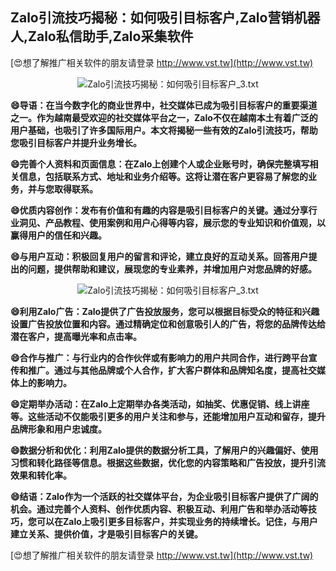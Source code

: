 ## **Zalo引流技巧揭秘：如何吸引目标客户,Zalo营销机器人,Zalo私信助手,Zalo采集软件**

[😍想了解推广相关软件的朋友请登录 http://www.vst.tw](http://www.vst.tw)

 <center><img src="https://vst.tw/MP4/tuiguang/png/0.png" alt="Zalo引流技巧揭秘：如何吸引目标客户_3.txt"></center>

**😄导语：在当今数字化的商业世界中，社交媒体已成为吸引目标客户的重要渠道之一。作为越南最受欢迎的社交媒体平台之一，Zalo不仅在越南本土有着广泛的用户基础，也吸引了许多国际用户。本文将揭秘一些有效的Zalo引流技巧，帮助您吸引目标客户并提升业务增长。**

**😄完善个人资料和页面信息：在Zalo上创建个人或企业账号时，确保完整填写相关信息，包括联系方式、地址和业务介绍等。这将让潜在客户更容易了解您的业务，并与您取得联系。**

**😄优质内容创作：发布有价值和有趣的内容是吸引目标客户的关键。通过分享行业洞见、产品教程、使用案例和用户心得等内容，展示您的专业知识和价值观，以赢得用户的信任和兴趣。**

**😄与用户互动：积极回复用户的留言和评论，建立良好的互动关系。回答用户提出的问题，提供帮助和建议，展现您的专业素养，并增加用户对您品牌的好感。**

 <center><img src="https://vst.tw/MP4/tuiguang/png/6.png" alt="Zalo引流技巧揭秘：如何吸引目标客户_3.txt"></center>

**😄利用Zalo广告：Zalo提供了广告投放服务，您可以根据目标受众的特征和兴趣设置广告投放位置和内容。通过精确定位和创意吸引人的广告，将您的品牌传达给潜在客户，提高曝光率和点击率。**

**😄合作与推广：与行业内的合作伙伴或有影响力的用户共同合作，进行跨平台宣传和推广。通过与其他品牌或个人合作，扩大客户群体和品牌知名度，提高社交媒体上的影响力。**

**😄定期举办活动：在Zalo上定期举办各类活动，如抽奖、优惠促销、线上讲座等。这些活动不仅能吸引更多的用户关注和参与，还能增加用户互动和留存，提升品牌形象和用户忠诚度。**

**😄数据分析和优化：利用Zalo提供的数据分析工具，了解用户的兴趣偏好、使用习惯和转化路径等信息。根据这些数据，优化您的内容策略和广告投放，提升引流效果和转化率。**

**😄结语：Zalo作为一个活跃的社交媒体平台，为企业吸引目标客户提供了广阔的机会。通过完善个人资料、创作优质内容、积极互动、利用广告和举办活动等技巧，您可以在Zalo上吸引更多目标客户，并实现业务的持续增长。记住，与用户建立关系、提供价值，才是吸引目标客户的关键。**

[😍想了解推广相关软件的朋友请登录 http://www.vst.tw](http://www.vst.tw)



